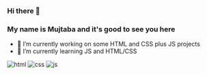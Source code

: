 ### Hi there 👋
### My name is Mujtaba and it's good to see you here

- 🔭 I’m currently working on some HTML and CSS plus JS projects
- 🌱 I’m currently learning JS and HTML/CSS

![html](https://github.com/MujtbaHussein/MujtbaHussein/assets/91373163/ccaa17d7-fd4c-45e4-aed7-63731f7c793f)
![css](https://github.com/MujtbaHussein/MujtbaHussein/assets/91373163/bd0e8c32-d292-45c8-8064-551995591a4e)
![js](https://github.com/MujtbaHussein/MujtbaHussein/assets/91373163/65a00fc9-5de9-4c8c-bc9a-f7e2b3a0b0d7)
<!--
**MujtbaHussein/MujtbaHussein** is a ✨ _special_ ✨ repository because its `README.md` (this file) appears on your GitHub profile.
Here are some ideas to get you started:
- 🤔 I’m looking for help with ...
- 💬 Ask me about ...
- 📫 How to reach me: ...
- 😄 Pronouns: ...
- ⚡ Fun fact: ...
-->
